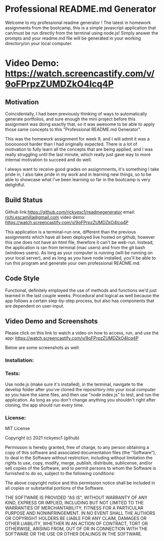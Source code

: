 # Professional README.md Generator

Welcome to my professional readme generator !
The latest in homework assignments from the bootcamp, this is a simple javascript application that
can/must be run directly from the terminal using node.js!
Simply answer the prompts and your readme.md file will be generated in your working directory/on your
local computer. 

# Video Demo: https://watch.screencastify.com/v/9oFPrpzZUMDZkO4Icq4P

## Motivation

Coincidentally, I had been previously thinking of ways to automatically generate portfolios, and sure
enough the mini project before this assignment was doing exactly that, so it was awesome to be able to 
apply those same concepts to this "Professional README.md Generator".

This was the homework assignment for week 9, and I will admit it was a loooooooot harder than I had
originally expected. There is a lot of motivation to fully learn all the concepts that are being 
applied, and I was really struggling until the last minute, which really just gave way to more internal
motivation to succeed and do well. 

I always want to receive good grades on assignmnents, it's something I take pride in, I also take pride
in my work and in learning new things, so to be able to showcase what I've been learning so far in  the 
bootcamp is very delightful.

## Build Status

Github link:https://github.com/rickyesc1/readmegenerator
email: richi.escamilla@gmail.com
video demo: https://watch.screencastify.com/v/9oFPrpzZUMDZkO4Icq4P

This application is a terminal-run one, different than the previous assignments which have all been deployed
live hosted on github, however this one does not have an html file, therefore it can't be web-run. Instead, the
application is ran from terminal (mac users) and from the git bash (windows users). As long as your computer 
is running (will be running on your local server), and as long as you have node installed, you'll be able to 
run this program and generate your own professional README.md.

## Code Style

Functional, definitely employed the use of methods and functions we'd just learned in the last couple weeks. 
Procedural and logical as well because the app follows a certain step-by-step process, but also has components
that are dependent on user-input. 

## Video Demo and Screenshots

Please click on this link to watch a video on how to access, run, and use the app: https://watch.screencastify.com/v/9oFPrpzZUMDZkO4Icq4P

Below are some screenshots as well:

### Installation:

### Tests:

Use node.js (make sure it's installed), in the terminal, navigate to the develop folder after you've cloned the reposirtory into your local computer so you have the same files, and then use "node index.js" to test, and run 
the application. As long as you don't change anything you shouldn't right after cloning, the app should run every
time. 

### License: 

MIT License

Copyright (c) 2021 rickyesc1 (github)

Permission is hereby granted, free of charge, to any person obtaining a copy
of this software and associated documentation files (the "Software"), to deal
in the Software without restriction, including without limitation the rights
to use, copy, modify, merge, publish, distribute, sublicense, and/or sell
copies of the Software, and to permit persons to whom the Software is
furnished to do so, subject to the following conditions:

The above copyright notice and this permission notice shall be included in all
copies or substantial portions of the Software.

THE SOFTWARE IS PROVIDED "AS IS", WITHOUT WARRANTY OF ANY KIND, EXPRESS OR
IMPLIED, INCLUDING BUT NOT LIMITED TO THE WARRANTIES OF MERCHANTABILITY,
FITNESS FOR A PARTICULAR PURPOSE AND NONINFRINGEMENT. IN NO EVENT SHALL THE
AUTHORS OR COPYRIGHT HOLDERS BE LIABLE FOR ANY CLAIM, DAMAGES OR OTHER
LIABILITY, WHETHER IN AN ACTION OF CONTRACT, TORT OR OTHERWISE, ARISING FROM,
OUT OF OR IN CONNECTION WITH THE SOFTWARE OR THE USE OR OTHER DEALINGS IN THE
SOFTWARE.


